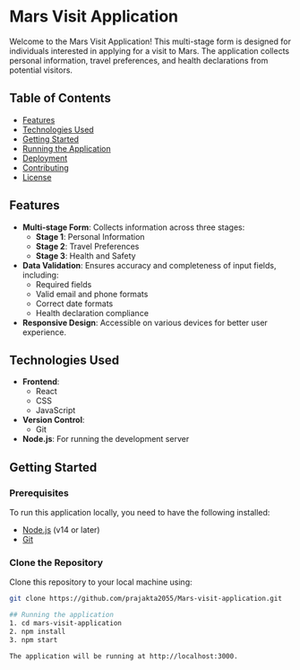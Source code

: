 # Mars Visit Application

Welcome to the Mars Visit Application! This multi-stage form is designed for individuals interested in applying for a visit to Mars. The application collects personal information, travel preferences, and health declarations from potential visitors.

## Table of Contents
- [Features](#features)
- [Technologies Used](#technologies-used)
- [Getting Started](#getting-started)
- [Running the Application](#running-the-application)
- [Deployment](#deployment)
- [Contributing](#contributing)
- [License](#license)

## Features
- **Multi-stage Form**: Collects information across three stages:
  - **Stage 1**: Personal Information
  - **Stage 2**: Travel Preferences
  - **Stage 3**: Health and Safety
- **Data Validation**: Ensures accuracy and completeness of input fields, including:
  - Required fields
  - Valid email and phone formats
  - Correct date formats
  - Health declaration compliance
- **Responsive Design**: Accessible on various devices for better user experience.

## Technologies Used
- **Frontend**: 
  - React
  - CSS
  - JavaScript
- **Version Control**: 
  - Git
- **Node.js**: For running the development server

## Getting Started

### Prerequisites
To run this application locally, you need to have the following installed:
- [Node.js](https://nodejs.org/) (v14 or later)
- [Git](https://git-scm.com/)

### Clone the Repository
Clone this repository to your local machine using:
```bash
git clone https://github.com/prajakta2055/Mars-visit-application.git

## Running the application
1. cd mars-visit-application
2. npm install
3. npm start

The application will be running at http://localhost:3000.
